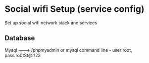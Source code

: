 # Social wifi Setup (service config)

Set up social wifi network stack and services

## Database

Mysql ---> /phpmyadmin or mysql command line - user root, pass ro0tSt@r!23
